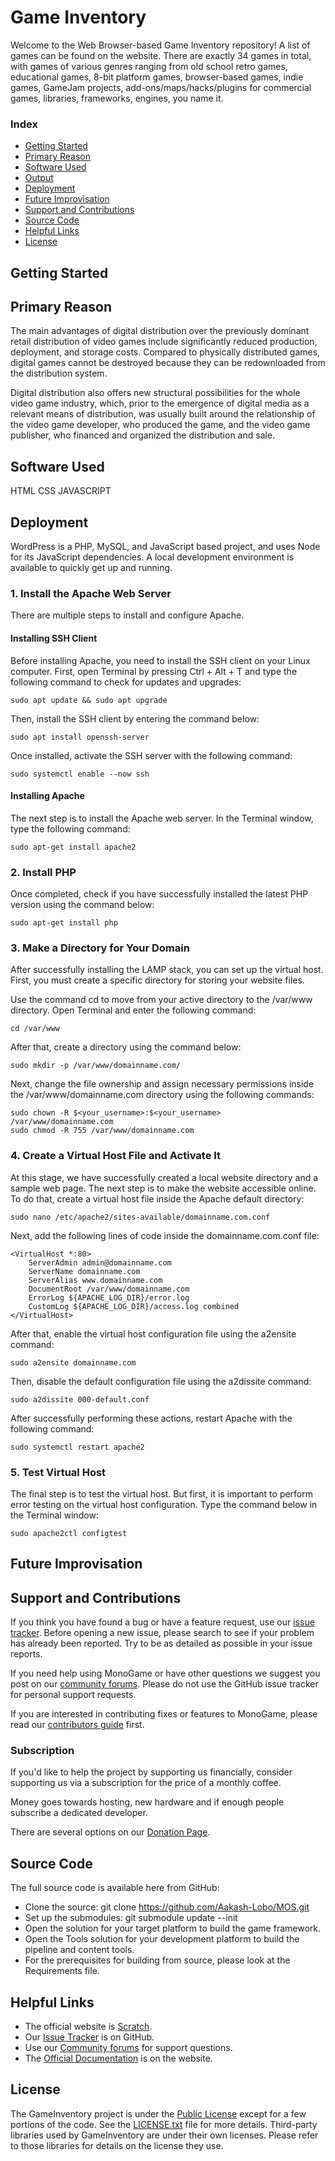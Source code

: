 # Game Inventory

Welcome to the Web Browser-based Game Inventory repository! A list of games can be found on the website. There are exactly 34 games in total, with games of various genres ranging from  old school retro games, educational games, 8-bit platform games, browser-based games, indie games, GameJam projects, add-ons/maps/hacks/plugins for commercial games, libraries, frameworks, engines, you name it.

### Index

* [Getting Started](#getting-started)
* [Primary Reason](#primary-reason)
* [Software Used](#software-used)
* [Output](#output)
* [Deployment](#deployment)
* [Future Improvisation](#future-improvisation)
* [Support and Contributions](#support-and-contributions)
* [Source Code](#source-code)
* [Helpful Links](#helpful-links)
* [License](#license)

## Getting Started

## Primary Reason

The main advantages of digital distribution over the previously dominant retail distribution of video games include significantly reduced production, deployment, and storage costs. Compared to physically distributed games, digital games cannot be destroyed because they can be redownloaded from the distribution system.

Digital distribution also offers new structural possibilities for the whole video game industry, which, prior to the emergence of digital media as a relevant means of distribution, was usually built around the relationship of the video game developer, who produced the game, and the video game publisher, who financed and organized the distribution and sale. 

## Software Used
HTML
CSS
JAVASCRIPT




## Deployment

WordPress is a PHP, MySQL, and JavaScript based project, and uses Node for its JavaScript dependencies. A local development environment is available to quickly get up and running.

### 1. Install the Apache Web Server

There are multiple steps to install and configure Apache.

#### Installing SSH Client

Before installing Apache, you need to install the SSH client on your Linux computer. First, open Terminal by pressing Ctrl + Alt + T and type the following command to check for updates and upgrades:

```
sudo apt update && sudo apt upgrade
```

Then, install the SSH client by entering the command below:

```
sudo apt install openssh-server
```

Once installed, activate the SSH server with the following command:

```
sudo systemctl enable --now ssh
```

#### Installing Apache

The next step is to install the Apache web server. In the Terminal window, type the following command:

```
sudo apt-get install apache2
```


### 2. Install PHP

Once completed, check if you have successfully installed the latest PHP version using the command below:

```
sudo apt-get install php
```

### 3. Make a Directory for Your Domain

After successfully installing the LAMP stack, you can set up the virtual host. First, you must create a specific directory for storing your website files.

Use the command cd to move from your active directory to the /var/www directory. Open Terminal and enter the following command:

```
cd /var/www
```

After that, create a directory using the command below:

```
sudo mkdir -p /var/www/domainname.com/
```

Next, change the file ownership and assign necessary permissions inside the /var/www/domainname.com directory using the following commands:

```
sudo chown -R $<your_username>:$<your_username> /var/www/domainname.com
sudo chmod -R 755 /var/www/domainname.com 
```

### 4. Create a Virtual Host File and Activate It

At this stage, we have successfully created a local website directory and a sample web page. The next step is to make the website accessible online. To do that, create a virtual host file inside the Apache default directory:

```
sudo nano /etc/apache2/sites-available/domainname.com.conf
```

Next, add the following lines of code inside the domainname.com.conf file:

```
<VirtualHost *:80>
    ServerAdmin admin@domainname.com
    ServerName domainname.com
    ServerAlias www.domainname.com
    DocumentRoot /var/www/domainname.com
    ErrorLog ${APACHE_LOG_DIR}/error.log
    CustomLog ${APACHE_LOG_DIR}/access.log combined
</VirtualHost>
```

After that, enable the virtual host configuration file using the a2ensite command:

```
sudo a2ensite domainname.com
```

Then, disable the default configuration file using the a2dissite command:

```
sudo a2dissite 000-default.conf
```

After successfully performing these actions, restart Apache with the following command:

```
sudo systemctl restart apache2
```

### 5. Test Virtual Host

The final step is to test the virtual host. But first, it is important to perform error testing on the virtual host configuration. Type the command below in the Terminal window:

```
sudo apache2ctl configtest  
```

## Future Improvisation

## Support and Contributions

If you think you have found a bug or have a feature request, use our [issue tracker](https://github.com/Aakash-Lobo/MOS/issues). Before opening a new issue, please search to see if your problem has already been reported.  Try to be as detailed as possible in your issue reports.

If you need help using MonoGame or have other questions we suggest you post on our [community forums]().  Please do not use the GitHub issue tracker for personal support requests.

If you are interested in contributing fixes or features to MonoGame, please read our [contributors guide]() first.

### Subscription

If you'd like to help the project by supporting us financially, consider supporting us via a subscription for the price of a monthly coffee.

Money goes towards hosting, new hardware and if enough people subscribe a dedicated developer.

There are several options on our [Donation Page]().

## Source Code

The full source code is available here from GitHub:

* Clone the source: git clone https://github.com/Aakash-Lobo/MOS.git
* Set up the submodules: git submodule update --init
* Open the solution for your target platform to build the game framework.
* Open the Tools solution for your development platform to build the pipeline and content tools.
* For the prerequisites for building from source, please look at the Requirements file.

## Helpful Links

* The official website is [Scratch](https://aakash-lobo.github.io/MOS/index.html).
* Our [Issue Tracker](https://github.com/Aakash-Lobo/MOS/issues) is on GitHub.
* Use our [Community forums]() for support questions.
* The [Official Documentation]() is on the website.

## License

The GameInventory project is under the [Public License]() except for a few portions of the code.  See the [LICENSE.txt]() file for more details.  Third-party libraries used by GameInventory are under their own licenses.  Please refer to those libraries for details on the license they use.
